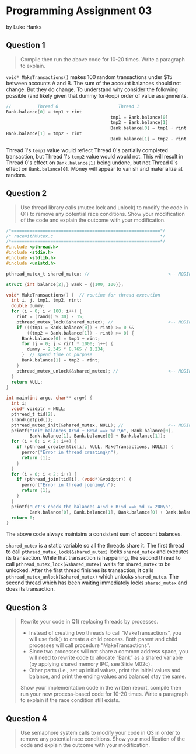 # Programming Assignment 03

by Luke Hanks

## Question 1

>Compile then run the above code for 10-20 times. Write a paragraph to explain.

`void* MakeTransactions()` makes 100 random transactions under $15 between accounts A and B. The sum of the account balances should not change. But they do change. To understand why consider the following possible (and likely given that dummy for-loop) order of value assignments.

```c
//          Thread 0                       Thread 1
Bank.balance[0] = tmp1 + rint
                                        tmp1 = Bank.balance[0]
                                        tmp2 = Bank.balance[1]
                                        Bank.balance[0] = tmp1 + rint
Bank.balance[1] = tmp2 - rint
                                        Bank.balance[1] = tmp2 - rint
```

Thread 1's `temp1` value would reflect Thread 0's partially completed transaction, but Thread 1's `temp2` value would would not. This will result in Thread 0's effect on `Bank.balance[1]` being undone, but not Thread 0's  effect on `Bank.balance[0]`. Money will appear to vanish and materialize at random.

## Question 2

>Use thread library calls (mutex lock and unlock) to modify the code in Q1) to remove any potential race conditions. Show your modification of the code and explain the outcome with your modification.

```c
/*=========================================================*/
/* raceWithMutex.c                                         */
/*=========================================================*/
#include <pthread.h>
#include <stdio.h>
#include <stdlib.h>
#include <unistd.h>

pthread_mutex_t shared_mutex; //                              <-- MODIFICATION

struct {int balance[2];} Bank = {{100, 100}};

void* MakeTransactions() {  // routine for thread execution
  int i, j, tmp1, tmp2, rint;
  double dummy;
  for (i = 0; i < 100; i++) {
    rint = (rand() % 30) - 15;
    pthread_mutex_lock(&shared_mutex); //                     <-- MODIFICATION
    if (((tmp1 = Bank.balance[0]) + rint) >= 0 &&
        ((tmp2 = Bank.balance[1]) - rint) >= 0) {
      Bank.balance[0] = tmp1 + rint;
      for (j = 0; j < rint * 1000; j++) {
        dummy = 2.345 * 8.765 / 1.234;
      }  // spend time on purpose
      Bank.balance[1] = tmp2 - rint;
    }
    pthread_mutex_unlock(&shared_mutex); //                   <-- MODIFICATION
  }
  return NULL;
}

int main(int argc, char** argv) {
  int i;
  void* voidptr = NULL;
  pthread_t tid[2];
  srand(getpid());
  pthread_mutex_init(&shared_mutex, NULL); //                 <-- MODIFICATION
  printf("Init balances A:%d + B:%d ==> %d!\n", Bank.balance[0],
         Bank.balance[1], Bank.balance[0] + Bank.balance[1]);
  for (i = 0; i < 2; i++) {
    if (pthread_create(&tid[i], NULL, MakeTransactions, NULL)) {
      perror("Error in thread creating\n");
      return (1);
    }
  }
  for (i = 0; i < 2; i++) {
    if (pthread_join(tid[i], (void*)&voidptr)) {
      perror("Error in thread joining\n");
      return (1);
    }
  }
  printf("Let's check the balances A:%d + B:%d ==> %d ?= 200\n",
         Bank.balance[0], Bank.balance[1], Bank.balance[0] + Bank.balance[1]);
  return 0;
}
```

The above code always maintains a consistent sum of account balances.

`shared_mutex` is a static variable so all the threads share it. The first thread to call `pthread_mutex_lock(&shared_mutex)` locks `shared_mutex` and executes its transaction. While that transaction is happening, the second thread to call `pthread_mutex_lock(&shared_mutex)` waits for `shared_mutex` to be unlocked. After the first thread finishes its transaction, it calls `pthread_mutex_unlock(&shared_mutex)` which unlocks `shared_mutex`. The second thread which has been waiting immediately locks `shared_mutex` and does its transaction.

## Question 3

>Rewrite your code in Q1) replacing threads by processes.
>
>- Instead of creating two threads to call “MakeTransactions”, you will use fork() to create a child process. Both parent and child processes will call procedure “MakeTransactions”.
>- Since two processes will not share a common address space, you will need to rewrite code to allocate “Bank” as a shared variable (by applying shared memory IPC, see Slide M02c).
>- Other parts (i.e., set up initial values, print the initial values and balance, and print the ending values and balance) stay the same.
>
>Show your implementation code in the written report, compile then run your new process-based code for 10-20 times. Write a paragraph to explain if the race condition still exists.

## Question 4

>Use semaphore system calls to modify your code in Q3 in order to remove any potential race conditions. Show your modification of the code and explain the outcome with your modification.